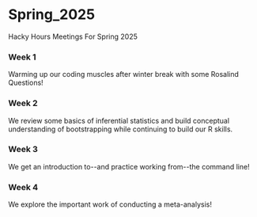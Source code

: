# Spring_2025
Hacky Hours Meetings For Spring 2025

### Week 1

Warming up our coding muscles after winter break with some Rosalind Questions!

### Week 2

We review some basics of inferential statistics and build conceptual understanding of
bootstrapping while continuing to build our R skills.

### Week 3

We get an introduction to--and practice working from--the command line!

### Week 4

We explore the important work of conducting a meta-analysis!